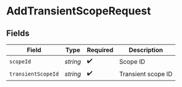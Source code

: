 # AddTransientScopeRequest


## Fields

| Field              | Type               | Required           | Description        |
| ------------------ | ------------------ | ------------------ | ------------------ |
| `scopeId`          | *string*           | :heavy_check_mark: | Scope ID           |
| `transientScopeId` | *string*           | :heavy_check_mark: | Transient scope ID |